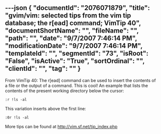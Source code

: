---json
{
  "documentId": "2076071879",
  "title": "gvim/vim: selected tips from the vim tip database; the r[ead] command; VimTip 40",
  "documentShortName": "",
  "fileName": "",
  "path": "",
  "date": "9/7/2007 7:46:14 PM",
  "modificationDate": "9/7/2007 7:46:14 PM",
  "templateId": "",
  "segmentId": "73",
  "isRoot": "False",
  "isActive": "True",
  "sortOrdinal": "",
  "clientId": "",
  "tag": ""
}
---

From VimTip 40: The r[ead] command can be used to insert the contents of a file or the output of a command. This is cool! An example that lists the contents of the present working directory below the cursor:

    :r !ls -al

This variation inserts above the first line:

    :0r !ls -al

More tips can be found at http://vim.sf.net/tip_index.php
